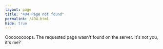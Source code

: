 ```yaml
---
layout: page
title: "404 Page not found"
permalink: /404.html
hide: true
---
```


Ooooooooops. The requested page wasn't found on the server. It's not you, it's me?
